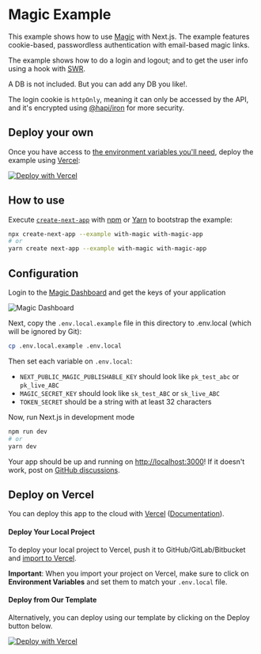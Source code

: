 # Magic Example

This example shows how to use [Magic](https://magic.link) with Next.js. The example features cookie-based, passwordless authentication with email-based magic links.

The example shows how to do a login and logout; and to get the user info using a hook with [SWR](https://swr.now.sh).

A DB is not included. But you can add any DB you like!.

The login cookie is `httpOnly`, meaning it can only be accessed by the API, and it's encrypted using [@hapi/iron](https://hapi.dev/family/iron) for more security.

## Deploy your own

Once you have access to [the environment variables you'll need](#configuration), deploy the example using [Vercel](https://vercel.com?utm_source=github&utm_medium=readme&utm_campaign=next-example):

[![Deploy with Vercel](https://vercel.com/button)](https://vercel.com/import/git?c=1&s=https://github.com/vercel/next.js/tree/canary/examples/with-magic&env=NEXT_PUBLIC_MAGIC_PUBLISHABLE_KEY,MAGIC_SECRET_KEY,TOKEN_SECRET&envDescription=Required%20to%20connect%20the%20app%20with%20Magic&envLink=https://github.com/vercel/next.js/tree/canary/examples/with-magic%23configuration)

## How to use

Execute [`create-next-app`](https://github.com/vercel/next.js/tree/canary/packages/create-next-app) with [npm](https://docs.npmjs.com/cli/init) or [Yarn](https://yarnpkg.com/lang/en/docs/cli/create/) to bootstrap the example:

```bash
npx create-next-app --example with-magic with-magic-app
# or
yarn create next-app --example with-magic with-magic-app
```

## Configuration

Login to the [Magic Dashboard](https://dashboard.magic.link/) and get the keys of your application

![Magic Dashboard](https://gblobscdn.gitbook.com/assets%2F-M1XNjqusnKyXZc7t7qQ%2F-M3HsSftOAghkNs-ttU3%2F-M3HsllfdwdDmeFXBK3U%2Fdashboard-pk.png?alt=media&token=4d6e7543-ae20-4355-951c-c6421b8f1b5f)

Next, copy the `.env.local.example` file in this directory to .env.local (which will be ignored by Git):

```bash
cp .env.local.example .env.local
```

Then set each variable on `.env.local`:

- `NEXT_PUBLIC_MAGIC_PUBLISHABLE_KEY` should look like `pk_test_abc` or `pk_live_ABC`
- `MAGIC_SECRET_KEY` should look like `sk_test_ABC` or `sk_live_ABC`
- `TOKEN_SECRET` should be a string with at least 32 characters

Now, run Next.js in development mode

```bash
npm run dev
# or
yarn dev
```

Your app should be up and running on [http://localhost:3000](http://localhost:3000)! If it doesn't work, post on [GitHub discussions](https://github.com/vercel/next.js/discussions).

## Deploy on Vercel

You can deploy this app to the cloud with [Vercel](https://vercel.com?utm_source=github&utm_medium=readme&utm_campaign=next-example) ([Documentation](https://nextjs.org/docs/deployment)).

#### Deploy Your Local Project

To deploy your local project to Vercel, push it to GitHub/GitLab/Bitbucket and [import to Vercel](https://vercel.com/new?utm_source=github&utm_medium=readme&utm_campaign=next-example).

**Important**: When you import your project on Vercel, make sure to click on **Environment Variables** and set them to match your `.env.local` file.

#### Deploy from Our Template

Alternatively, you can deploy using our template by clicking on the Deploy button below.

[![Deploy with Vercel](https://vercel.com/button)](https://vercel.com/import/git?c=1&s=https://github.com/vercel/next.js/tree/canary/examples/with-magic&env=NEXT_PUBLIC_MAGIC_PUBLISHABLE_KEY,MAGIC_SECRET_KEY,TOKEN_SECRET&envDescription=Required%20to%20connect%20the%20app%20with%20Magic&envLink=https://github.com/vercel/next.js/tree/canary/examples/with-magic%23configuration)
